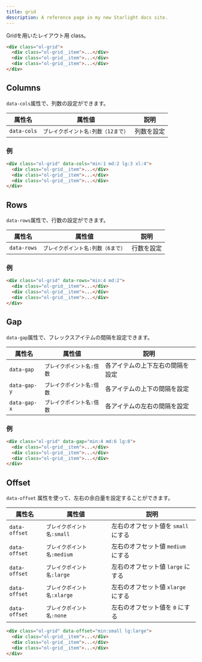 ```yaml
---
title: grid
description: A reference page in my new Starlight docs site.
---
```


Gridを用いたレイアウト用 class。

```html
<div class="ol-grid">
  <div class="ol-grid__item">...</div>
  <div class="ol-grid__item">...</div>
  <div class="ol-grid__item">...</div>
</div>
```

## Columns
`data-cols`属性で、列数の設定ができます。


| 属性名    | 属性値                    | 説明 |
| --------- | ------------------------- | ---- |
| `data-cols` | `ブレイクポイント名:列数（12まで）` | 列数を設定 |



### 例
```html [上下と左右のmargin]
<div class="ol-grid" data-cols="min:1 md:2 lg:3 xl:4">
  <div class="ol-grid__item">...</div>
  <div class="ol-grid__item">...</div>
  <div class="ol-grid__item">...</div>
</div>
```

## Rows
`data-rows`属性で、行数の設定ができます。


| 属性名    | 属性値                    | 説明 |
| --------- | ------------------------- | ---- |
| `data-rows` | `ブレイクポイント名:列数（6まで）` | 行数を設定 |



### 例
```html [上下と左右のmargin]
<div class="ol-grid" data-rows="min:4 md:2">
  <div class="ol-grid__item">...</div>
  <div class="ol-grid__item">...</div>
  <div class="ol-grid__item">...</div>
</div>
```


## Gap

`data-gap`属性で、フレックスアイテムの間隔を設定できます。

| 属性名    | 属性値                    | 説明 |
| --------- | ------------------------- | ---- |
| `data-gap` | `ブレイクポイント名:倍数` | 各アイテムの上下左右の間隔を設定 |
| `data-gap-y` | `ブレイクポイント名:倍数` | 各アイテムの上下の間隔を設定 |
| `data-gap-x` | `ブレイクポイント名:倍数` | 各アイテムの左右の間隔を設定 |



### 例
```html [上下と左右のmargin]
<div class="ol-grid" data-gap="min:4 md:6 lg:8">
  <div class="ol-grid__item">...</div>
  <div class="ol-grid__item">...</div>
  <div class="ol-grid__item">...</div>
</div>
```


## Offset

`data-offset` 属性を使って、左右の余白量を設定することができます。



| 属性名    | 属性値                    | 説明 |
| --------- | ------------------------- | ---- |
| `data-offset` | `ブレイクポイント名:small` | 左右のオフセット値を `small` にする |
| `data-offset` | `ブレイクポイント名:medium` | 左右のオフセット値 `medium` にする|
| `data-offset` | `ブレイクポイント名:large` | 左右のオフセット値 `large` にする|
| `data-offset` | `ブレイクポイント名:xlarge` | 左右のオフセット値 `xlarge` にする|
| `data-offset` | `ブレイクポイント名:none` | 左右のオフセット値を `0` にする|

```html
<div class="ol-grid" data-offset="min:small lg:large">
  <div class="ol-grid__item">...</div>
  <div class="ol-grid__item">...</div>
  <div class="ol-grid__item">...</div>
</div>
```
